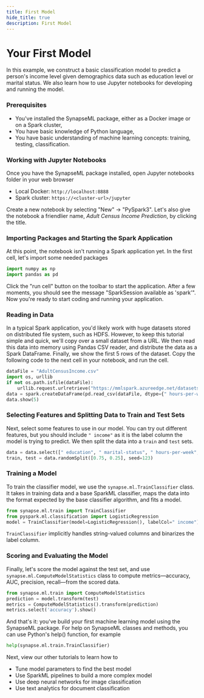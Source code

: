 ```yaml
---
title: First Model
hide_title: true
description: First Model
---
```


# Your First Model

In this example, we construct a basic classification model to predict a person's
income level given demographics data such as education level or marital status.
We also learn how to use Jupyter notebooks for developing and running the model.

### Prerequisites

-   You've installed the SynapseML package, either as a Docker image or on a
    Spark cluster,
-   You have basic knowledge of Python language,
-   You have basic understanding of machine learning concepts: training, testing,
    classification.

### Working with Jupyter Notebooks

Once you have the SynapseML package installed, open Jupyter notebooks folder in
your web browser

-   Local Docker: `http://localhost:8888`
-   Spark cluster: `https://<cluster-url>/jupyter`

Create a new notebook by selecting "New" -> "PySpark3".  Let's also give the
notebook a friendlier name, _Adult Census Income Prediction_, by clicking the
title.

### Importing Packages and Starting the Spark Application

At this point, the notebook isn't running a Spark application yet.  In the
first cell, let's import some needed packages

```python
import numpy as np
import pandas as pd
```

Click the "run cell" button on the toolbar to start the application.  After a
few moments, you should see the message "SparkSession available as 'spark'".
Now you're ready to start coding and running your application.

### Reading in Data

In a typical Spark application, you'd likely work with huge datasets stored on
distributed file system, such as HDFS.  However, to keep this tutorial simple
and quick, we'll copy over a small dataset from a URL.  We then read this data
into memory using Pandas CSV reader, and distribute the data as a Spark
DataFrame.  Finally, we show the first 5 rows of the dataset. Copy the following
code to the next cell in your notebook, and run the cell.

```python
dataFile = "AdultCensusIncome.csv"
import os, urllib
if not os.path.isfile(dataFile):
    urllib.request.urlretrieve("https://mmlspark.azureedge.net/datasets/" + dataFile, dataFile)
data = spark.createDataFrame(pd.read_csv(dataFile, dtype={" hours-per-week": np.float64}))
data.show(5)
```

### Selecting Features and Splitting Data to Train and Test Sets

Next, select some features to use in our model.  You can try out different
features, but you should include `" income"` as it is the label column the model
is trying to predict.  We then split the data into a `train` and `test` sets.

```python
data = data.select([" education", " marital-status", " hours-per-week", " income"])
train, test = data.randomSplit([0.75, 0.25], seed=123)
```

### Training a Model

To train the classifier model, we use the `synapse.ml.TrainClassifier` class.  It
takes in training data and a base SparkML classifier, maps the data into the
format expected by the base classifier algorithm, and fits a model.

```python
from synapse.ml.train import TrainClassifier
from pyspark.ml.classification import LogisticRegression
model = TrainClassifier(model=LogisticRegression(), labelCol=" income").fit(train)
```

`TrainClassifier` implicitly handles string-valued columns and
binarizes the label column.

### Scoring and Evaluating the Model

Finally, let's score the model against the test set, and use
`synapse.ml.ComputeModelStatistics` class to compute metrics—accuracy, AUC,
precision, recall—from the scored data.

```python
from synapse.ml.train import ComputeModelStatistics
prediction = model.transform(test)
metrics = ComputeModelStatistics().transform(prediction)
metrics.select('accuracy').show()
```

And that's it: you've build your first machine learning model using the SynapseML
package.  For help on SynapseML classes and methods, you can use Python's help()
function, for example

```python
help(synapse.ml.train.TrainClassifier)
```

Next, view our other tutorials to learn how to

-   Tune model parameters to find the best model
-   Use SparkML pipelines to build a more complex model
-   Use deep neural networks for image classification
-   Use text analytics for document classification
